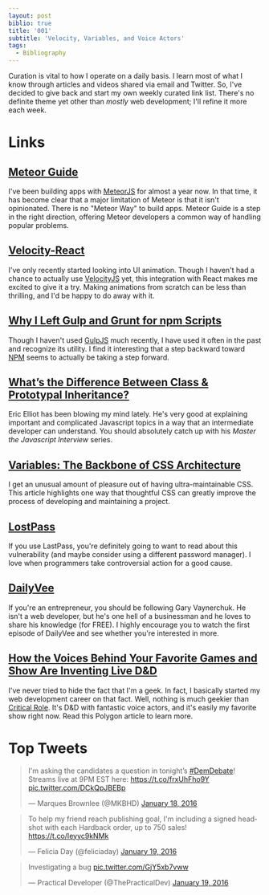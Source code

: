 ```yaml
---
layout: post
biblio: true
title: '001'
subtitle: 'Velocity, Variables, and Voice Actors'
tags:
  - Bibliography
---
```


Curation is vital to how I operate on a daily basis. I learn most of what I know through articles and videos shared via email and Twitter. So, I've decided to give back and start my own weekly curated link list. There's no definite theme yet other than *mostly* web development; I'll refine it more each week.

# Links

## [Meteor Guide](http://guide.meteor.com)

I've been building apps with [MeteorJS](https://www.meteor.com) for almost a year now. In that time, it has become clear that a major limitation of Meteor is that it isn't opinionated. There is no "Meteor Way" to build apps. Meteor Guide is a step in the right direction, offering Meteor developers a common way of handling popular problems.

## [Velocity-React](https://github.com/twitter-fabric/velocity-react)

I've only recently started looking into UI animation. Though I haven't had a chance to actually use [VelocityJS](http://julian.com/research/velocity/) yet, this integration with React makes me excited to give it a try. Making animations from scratch can be less than thrilling, and I'd be happy to do away with it.

## [Why I Left Gulp and Grunt for npm Scripts](https://medium.com/@housecor/why-i-left-gulp-and-grunt-for-npm-scripts-3d6853dd22b8#.xkw6bxg3y)

Though I haven't used [GulpJS](http://gulpjs.com) much recently, I have used it often in the past and recognize its utility. I find it interesting that a step backward toward [NPM](https://www.npmjs.com) seems to actually be taking a step forward.

## [What’s the Difference Between Class & Prototypal Inheritance?](https://medium.com/javascript-scene/master-the-javascript-interview-what-s-the-difference-between-class-prototypal-inheritance-e4cd0a7562e9#.vsmk7q14h)

Eric Elliot has been blowing my mind lately. He's very good at explaining important and complicated Javascript topics in a way that an intermediate developer can understand. You should absolutely catch up with his *Master the Javascript Interview* series.

## [Variables: The Backbone of CSS Architecture](https://www.smashingmagazine.com/2016/01/variables-in-css-architecture/)

I get an unusual amount of pleasure out of having ultra-maintainable CSS. This article highlights one way that thoughtful CSS can greatly improve the process of developing and maintaining a project.

## [LostPass](https://www.seancassidy.me/lostpass.html)

If you use LastPass, you're definitely going to want to read about this vulnerability (and maybe consider using a different password manager). I love when programmers take controversial action for a good cause.

## [DailyVee](https://www.youtube.com/playlist?list=PLfA33-E9P7FA-A72QKBw3noWuQbaVXqSD)

If you're an entrepreneur, you should be following Gary Vaynerchuk. He isn't a web developer, but he's one hell of a businessman and he loves to share his knowledge (for FREE). I highly encourage you to watch the first episode of DailyVee and see whether you're interested in more.

## [How the Voices Behind Your Favorite Games and Show Are Inventing Live D&D](http://www.polygon.com/features/2016/1/11/10589378/how-the-voices-behind-your-favorite-games-and-shows-are-re-inventing)

I've never tried to hide the fact that I'm a geek. In fact, I basically started my web development career on that fact. Well, nothing is much geekier than [Critical Role](http://geekandsundry.com/shows/critical-role/). It's D&D with fantastic voice actors, and it's easily my favorite show right now. Read this Polygon article to learn more.

# Top Tweets
<blockquote class="twitter-tweet" lang="en"><p lang="en" dir="ltr">I&#39;m asking the candidates a question in tonight’s <a href="https://twitter.com/hashtag/DemDebate?src=hash">#DemDebate</a>! Streams live at 9PM EST here: <a href="https://t.co/frxUhFho9Y">https://t.co/frxUhFho9Y</a> <a href="https://t.co/DCkQpJBEBp">pic.twitter.com/DCkQpJBEBp</a></p>&mdash; Marques Brownlee (@MKBHD) <a href="https://twitter.com/MKBHD/status/688901276625670144">January 18, 2016</a></blockquote> <script async src="//platform.twitter.com/widgets.js" charset="utf-8"></script>

<blockquote class="twitter-tweet" lang="en"><p lang="en" dir="ltr">To help my friend reach publishing goal, I&#39;m including a signed headshot with each Hardback order, up to 750 sales!&#10;<a href="https://t.co/Ieyyc9kNMk">https://t.co/Ieyyc9kNMk</a></p>&mdash; Felicia Day (@feliciaday) <a href="https://twitter.com/feliciaday/status/689530657177874432">January 19, 2016</a></blockquote> <script async src="//platform.twitter.com/widgets.js" charset="utf-8"></script>

<blockquote class="twitter-tweet" lang="en"><p lang="en" dir="ltr">Investigating a bug <a href="https://t.co/GjY5xb7vww">pic.twitter.com/GjY5xb7vww</a></p>&mdash; Practical Developer (@ThePracticalDev) <a href="https://twitter.com/ThePracticalDev/status/689456670611640320">January 19, 2016</a></blockquote> <script async src="//platform.twitter.com/widgets.js" charset="utf-8"></script>

<br>
